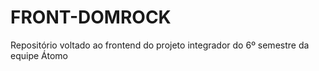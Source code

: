 # FRONT-DOMROCK

Repositório voltado ao frontend do projeto integrador do 6º semestre da equipe Átomo
